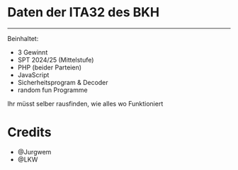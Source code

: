 # Daten der ITA32 des BKH
--------------------------------------------
Beinhaltet:
- 3 Gewinnt
- SPT 2024/25 (Mittelstufe)
- PHP (beider Parteien)
- JavaScript
- Sicherheitsprogram & Decoder
- random fun Programme

Ihr müsst selber rausfinden, wie alles wo Funktioniert


# Credits

- @Jurgwem
- @LKW